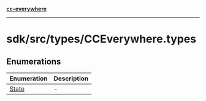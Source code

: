 [**cc-everywhere**](../../../../index.md)

***

# sdk/src/types/CCEverywhere.types

## Enumerations

| Enumeration | Description |
| ------ | ------ |
| [State](enumerations/state.md) | - |
